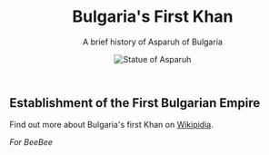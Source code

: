 <html>
 <main>
  <header>
   <h1>Bulgaria's First Khan</h1>
   <p id="title">A brief history of Asparuh of Bulgaria</p>
   <img src="https://upload.wikimedia.org/wikipedia/commons/a/a2/KanasJubigiAsparukh2.JPG" alt="Statue of Asparuh">
  </header>
   <h2>Establishment of the First Bulgarian Empire</h2>
  <footer><p>Find out more about Bulgaria's first Khan on <a href="https://en.wikipedia.org/wiki/Asparuh_of_Bulgaria" target="_blank">Wikipidia</a>.<p><em>For BeeBee</em></p>       </footer>
 </main>
</html>

